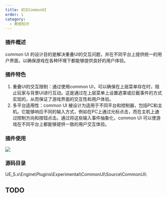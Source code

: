 ```yaml
---
title: 初见CommonUI
order: 1
category:
  - 教程知识
---
```


### 插件概述

common UI 的设计目的是解决重叠UI的交互问题，并在不同平台上提供统一的用户界面，以确保游戏在各种环境下都能够提供良好的用户体验。

### 插件特色

1. 重叠UI的交互限制：通过使用common UI，可以确保在上层菜单存在时，阻止玩家与背景UI进行互动。这是通过在上层菜单上设置遮罩或拦截事件的方式实现的，从而保证了游戏界面的交互性和用户体验。
2. 多平台适用性：common UI 被设计为适用于不同平台和控制器，包括PC和主机。它能够响应不同的输入方式，例如在PC上通过光标点击，而在主机上通过控制方向和按钮点击。通过将这些输入事件抽象化，common UI 可以使游戏在不同平台上都能够提供一致的用户交互体验。

### 插件使用

![](assets%2Fcommonui.jpg)

### 源码目录

<ChatMessage avatar="../../../assets/emoji/dsyj.png" :avatarWidth="40">
UE_5.x\Engine\Plugins\Experimental\CommonUI\Source\CommonUI\
</ChatMessage>

## TODO